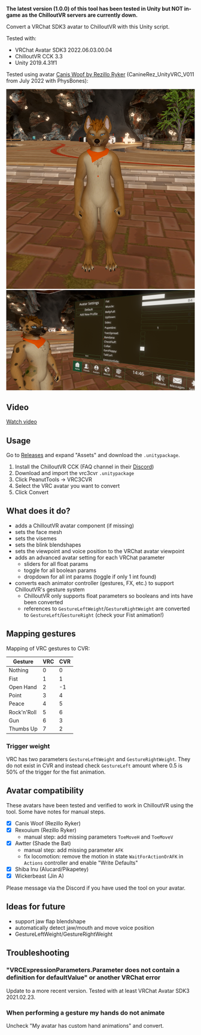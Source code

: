 **The latest version (1.0.0) of this tool has been tested in Unity but NOT in-game as the ChilloutVR servers are currently down.**

Convert a VRChat SDK3 avatar to ChilloutVR with this Unity script.

Tested with:

- VRChat Avatar SDK3 2022.06.03.00.04
- ChilloutVR CCK 3.3
- Unity 2019.4.31f1

Tested using avatar [Canis Woof by Rezillo Ryker](https://www.vrcarena.com/assets/fnADyoq3IE5b4zIZGanA) (CanineRez_UnityVRC_V011 from July 2022 with PhysBones):

<img src="assets/screenshot_caniswoof_fat.png" />

<img src="assets/screenshot_sliders.png" />

## Video

[Watch video](assets/recording_caniswoof.mp4?raw=true)

## Usage

Go to [Releases](https://github.com/imagitama/vrc3cvr/releases/latest) and expand "Assets" and download the `.unitypackage`.

1. Install the ChilloutVR CCK (FAQ channel in their [Discord](https://discord.gg/ABI))
2. Download and import the vrc3cvr `.unitypackage`
3. Click PeanutTools -> VRC3CVR
4. Select the VRC avatar you want to convert
5. Click Convert

## What does it do?

- adds a ChilloutVR avatar component (if missing)
- sets the face mesh
- sets the visemes
- sets the blink blendshapes
- sets the viewpoint and voice position to the VRChat avatar viewpoint
- adds an advanced avatar setting for each VRChat parameter
  - sliders for all float params
  - toggle for all boolean params
  - dropdown for all int params (toggle if only 1 int found)
- converts each animator controller (gestures, FX, etc.) to support ChilloutVR's gesture system
  - ChilloutVR only supports float parameters so booleans and ints have been converted
  - references to `GestureLeftWeight`/`GestureRightWeight` are converted to `GestureLeft`/`GestureRight` (check your Fist animation!)

## Mapping gestures

Mapping of VRC gestures to CVR:

| Gesture     | VRC | CVR |
| ----------- | --- | --- |
| Nothing     | 0   | 0   |
| Fist        | 1   | 1   |
| Open Hand   | 2   | -1  |
| Point       | 3   | 4   |
| Peace       | 4   | 5   |
| Rock'n'Roll | 5   | 6   |
| Gun         | 6   | 3   |
| Thumbs Up   | 7   | 2   |

### Trigger weight

VRC has two parameters `GestureLeftWeight` and `GestureRightWeight`. They do not exist in CVR and instead check `GestureLeft` amount where 0.5 is 50% of the trigger for the fist animation.

## Avatar compatibility

These avatars have been tested and verified to work in ChilloutVR using the tool. Some have notes for manual steps.

- [x] Canis Woof (Rezillo Ryker)
- [x] Rexouium (Rezillo Ryker)
  - manual step: add missing parameters `ToeMoveH` and `ToeMoveV`
- [x] Awtter (Shade the Bat)
  - manual step: add missing parameter `AFK`
  - fix locomotion: remove the motion in state `WaitForActionOrAFK` in `Actions` controller and enable "Write Defaults"
- [x] Shiba Inu (Alucard/Pikapetey)
- [x] Wickerbeast (Jin A)

Please message via the Discord if you have used the tool on your avatar.

## Ideas for future

- support jaw flap blendshape
- automatically detect jaw/mouth and move voice position
- GestureLeftWeight/GestureRightWeight

## Troubleshooting

### "VRCExpressionParameters.Parameter does not contain a definition for defaultValue" or another VRChat error

Update to a more recent version. Tested with at least VRChat Avatar SDK3 2021.02.23.

### When performing a gesture my hands do not animate

Uncheck "My avatar has custom hand animations" and convert.
